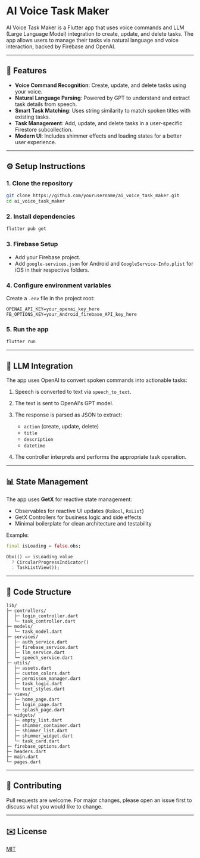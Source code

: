# AI Voice Task Maker

AI Voice Task Maker is a Flutter app that uses voice commands and LLM (Large Language Model) integration to create, update, and delete tasks. The app allows users to manage their tasks via natural language and voice interaction, backed by Firebase and OpenAI.

---

## 🌟 Features

* **Voice Command Recognition**: Create, update, and delete tasks using your voice.
* **Natural Language Parsing**: Powered by GPT to understand and extract task details from speech.
* **Smart Task Matching**: Uses string similarity to match spoken titles with existing tasks.
* **Task Management**: Add, update, and delete tasks in a user-specific Firestore subcollection.
* **Modern UI**: Includes shimmer effects and loading states for a better user experience.

---

## ⚙️ Setup Instructions

### 1. Clone the repository

```bash
git clone https://github.com/yourusername/ai_voice_task_maker.git
cd ai_voice_task_maker
```

### 2. Install dependencies

```bash
flutter pub get
```

### 3. Firebase Setup

* Add your Firebase project.
* Add `google-services.json` for Android and `GoogleService-Info.plist` for iOS in their respective folders.

### 4. Configure environment variables

Create a `.env` file in the project root:

```
OPENAI_API_KEY=your_openai_key_here
FB_OPTIONS_KEY=your_Android_firebase_API_key_here
```

### 5. Run the app

```bash
flutter run
```

---

## 🧐 LLM Integration

The app uses OpenAI to convert spoken commands into actionable tasks:

1. Speech is converted to text via `speech_to_text`.
2. The text is sent to OpenAI's GPT model.
3. The response is parsed as JSON to extract:

   * `action` (create, update, delete)
   * `title`
   * `description`
   * `datetime`
4. The controller interprets and performs the appropriate task operation.

---

## 📊 State Management

The app uses **GetX** for reactive state management:

* Observables for reactive UI updates (`RxBool`, `RxList`)
* GetX Controllers for business logic and side effects
* Minimal boilerplate for clean architecture and testability

Example:

```dart
final isLoading = false.obs;

Obx(() => isLoading.value
  ? CircularProgressIndicator()
  : TaskListView());
```

---

## 📁 Code Structure

```
lib/
├─ controllers/
│  ├─ login_controller.dart
│  └─ task_controller.dart
├─ models/
│  └─ task_model.dart
├─ services/
│  ├─ auth_service.dart
│  ├─ firebase_service.dart
│  ├─ llm_service.dart
│  └─ speech_service.dart
├─ utils/
│  ├─ assets.dart
│  ├─ custom_colors.dart
│  ├─ permisson_manager.dart
│  ├─ task_logic.dart
│  └─ text_styles.dart
├─ views/
│  ├─ home_page.dart
│  ├─ login_page.dart
│  └─ splash_page.dart
├─ widgets/
│  ├─ empty_list.dart
│  ├─ shimmer_container.dart
│  ├─ shimmer_list.dart
│  ├─ shimmer_widget.dart
│  └─ task_card.dart
├─ firebase_options.dart
├─ headers.dart
├─ main.dart
└─ pages.dart
```

---

## 🚀 Contributing

Pull requests are welcome. For major changes, please open an issue first to discuss what you would like to change.

---

## ✉️ License

[MIT](LICENSE)
